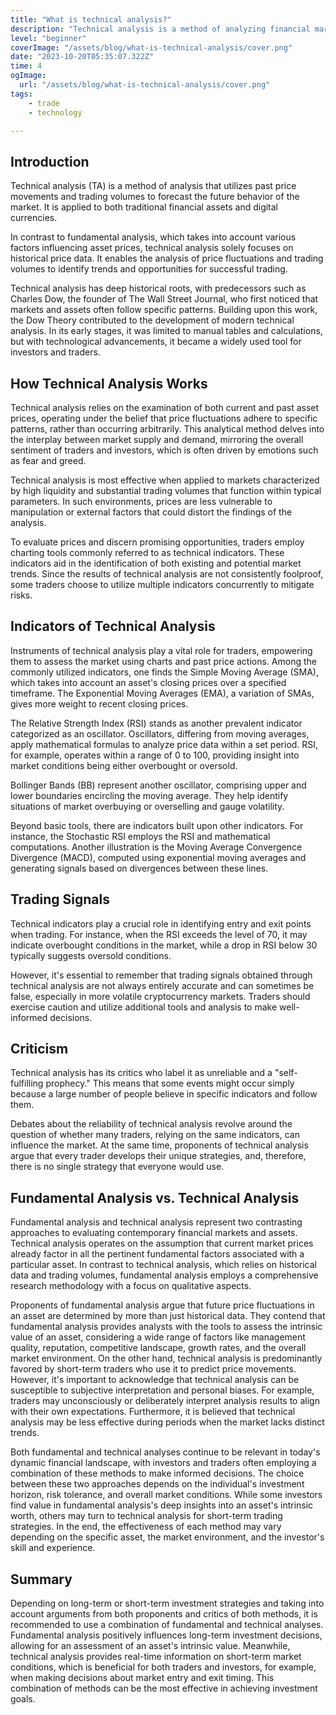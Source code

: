 ```yaml
---
title: "What is technical analysis?"
description: "Technical analysis is a method of analyzing financial markets in which researchers analyze historical price data and trading volumes to predict future market movements. It is based on the idea that market prices reflect all available information and follow certain patterns and trends."
level: "beginner"
coverImage: "/assets/blog/what-is-technical-analysis/cover.png"
date: "2023-10-20T05:35:07.322Z"
time: 4
ogImage:
  url: "/assets/blog/what-is-technical-analysis/cover.png"
tags:
    - trade
    - technology

---
```



## Introduction
Technical analysis (TA) is a method of analysis that utilizes past price movements and trading volumes to forecast the future behavior of the market. It is applied to both traditional financial assets and digital currencies.

In contrast to fundamental analysis, which takes into account various factors influencing asset prices, technical analysis solely focuses on historical price data. It enables the analysis of price fluctuations and trading volumes to identify trends and opportunities for successful trading.

Technical analysis has deep historical roots, with predecessors such as Charles Dow, the founder of The Wall Street Journal, who first noticed that markets and assets often follow specific patterns. Building upon this work, the Dow Theory contributed to the development of modern technical analysis. In its early stages, it was limited to manual tables and calculations, but with technological advancements, it became a widely used tool for investors and traders.

## How Technical Analysis Works
Technical analysis relies on the examination of both current and past asset prices, operating under the belief that price fluctuations adhere to specific patterns, rather than occurring arbitrarily. This analytical method delves into the interplay between market supply and demand, mirroring the overall sentiment of traders and investors, which is often driven by emotions such as fear and greed.

Technical analysis is most effective when applied to markets characterized by high liquidity and substantial trading volumes that function within typical parameters. In such environments, prices are less vulnerable to manipulation or external factors that could distort the findings of the analysis.

To evaluate prices and discern promising opportunities, traders employ charting tools commonly referred to as technical indicators. These indicators aid in the identification of both existing and potential market trends. Since the results of technical analysis are not consistently foolproof, some traders choose to utilize multiple indicators concurrently to mitigate risks.

## Indicators of Technical Analysis
Instruments of technical analysis play a vital role for traders, empowering them to assess the market using charts and past price actions. Among the commonly utilized indicators, one finds the Simple Moving Average (SMA), which takes into account an asset's closing prices over a specified timeframe. The Exponential Moving Averages (EMA), a variation of SMAs, gives more weight to recent closing prices.

The Relative Strength Index (RSI) stands as another prevalent indicator categorized as an oscillator. Oscillators, differing from moving averages, apply mathematical formulas to analyze price data within a set period. RSI, for example, operates within a range of 0 to 100, providing insight into market conditions being either overbought or oversold.

Bollinger Bands (BB) represent another oscillator, comprising upper and lower boundaries encircling the moving average. They help identify situations of market overbuying or overselling and gauge volatility.

Beyond basic tools, there are indicators built upon other indicators. For instance, the Stochastic RSI employs the RSI and mathematical computations. Another illustration is the Moving Average Convergence Divergence (MACD), computed using exponential moving averages and generating signals based on divergences between these lines.

## Trading Signals
Technical indicators play a crucial role in identifying entry and exit points when trading. For instance, when the RSI exceeds the level of 70, it may indicate overbought conditions in the market, while a drop in RSI below 30 typically suggests oversold conditions.

However, it's essential to remember that trading signals obtained through technical analysis are not always entirely accurate and can sometimes be false, especially in more volatile cryptocurrency markets. Traders should exercise caution and utilize additional tools and analysis to make well-informed decisions.

## Criticism
Technical analysis has its critics who label it as unreliable and a "self-fulfilling prophecy." This means that some events might occur simply because a large number of people believe in specific indicators and follow them.

Debates about the reliability of technical analysis revolve around the question of whether many traders, relying on the same indicators, can influence the market. At the same time, proponents of technical analysis argue that every trader develops their unique strategies, and, therefore, there is no single strategy that everyone would use.

## Fundamental Analysis vs. Technical Analysis
Fundamental analysis and technical analysis represent two contrasting approaches to evaluating contemporary financial markets and assets. Technical analysis operates on the assumption that current market prices already factor in all the pertinent fundamental factors associated with a particular asset. In contrast to technical analysis, which relies on historical data and trading volumes, fundamental analysis employs a comprehensive research methodology with a focus on qualitative aspects.

Proponents of fundamental analysis argue that future price fluctuations in an asset are determined by more than just historical data. They contend that fundamental analysis provides analysts with the tools to assess the intrinsic value of an asset, considering a wide range of factors like management quality, reputation, competitive landscape, growth rates, and the overall market environment. On the other hand, technical analysis is predominantly favored by short-term traders who use it to predict price movements. However, it's important to acknowledge that technical analysis can be susceptible to subjective interpretation and personal biases. For example, traders may unconsciously or deliberately interpret analysis results to align with their own expectations. Furthermore, it is believed that technical analysis may be less effective during periods when the market lacks distinct trends.

Both fundamental and technical analyses continue to be relevant in today's dynamic financial landscape, with investors and traders often employing a combination of these methods to make informed decisions. The choice between these two approaches depends on the individual's investment horizon, risk tolerance, and overall market conditions. While some investors find value in fundamental analysis's deep insights into an asset's intrinsic worth, others may turn to technical analysis for short-term trading strategies. In the end, the effectiveness of each method may vary depending on the specific asset, the market environment, and the investor's skill and experience.

## Summary
Depending on long-term or short-term investment strategies and taking into account arguments from both proponents and critics of both methods, it is recommended to use a combination of fundamental and technical analyses. Fundamental analysis positively influences long-term investment decisions, allowing for an assessment of an asset's intrinsic value. Meanwhile, technical analysis provides real-time information on short-term market conditions, which is beneficial for both traders and investors, for example, when making decisions about market entry and exit timing. This combination of methods can be the most effective in achieving investment goals.



